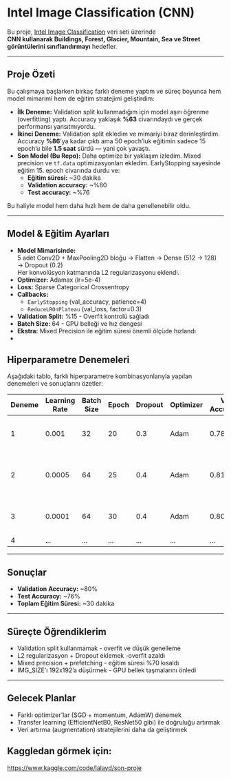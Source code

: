 
# Intel Image Classification (CNN)

Bu proje, [Intel Image Classification](https://www.kaggle.com/datasets/puneet6060/intel-image-classification) veri seti üzerinde  
**CNN kullanarak Buildings, Forest, Glacier, Mountain, Sea ve Street görüntülerini sınıflandırmayı** hedefler.  

---

## Proje Özeti
Bu çalışmaya başlarken birkaç farklı deneme yaptım ve süreç boyunca hem model mimarimi hem de eğitim stratejimi geliştirdim:  

- **İlk Deneme:** Validation split kullanmadığım için model aşırı öğrenme (overfitting) yaptı. Accuracy yaklaşık **%63** civarındaydı ve gerçek performansı yansıtmıyordu.  
- **İkinci Deneme:** Validation split ekledim ve mimariyi biraz derinleştirdim. Accuracy **%86**’ya kadar çıktı ama 50 epoch’luk eğitimin sadece 15 epoch’u bile **1.5 saat** sürdü — yani çok yavaştı.  
- **Son Model (Bu Repo):** Daha optimize bir yaklaşım izledim. Mixed precision ve `tf.data` optimizasyonları ekledim. EarlyStopping sayesinde eğitim 15. epoch civarında durdu ve:  
  - **Eğitim süresi:** ~30 dakika  
  - **Validation accuracy:** ~%80  
  - **Test accuracy:** ~%76  

Bu haliyle model hem daha hızlı hem de daha genellenebilir oldu.

---

## Model & Eğitim Ayarları
- **Model Mimarisinde:**  
  5 adet Conv2D + MaxPooling2D bloğu → Flatten → Dense (512 → 128) → Dropout (0.2)  
  Her konvolüsyon katmanında L2 regularizasyonu eklendi.  
- **Optimizer:** Adamax (lr=5e-4)  
- **Loss:** Sparse Categorical Crossentropy  
- **Callbacks:**  
  - `EarlyStopping` (val_accuracy, patience=4)  
  - `ReduceLROnPlateau` (val_loss, factor=0.3)  
- **Validation Split:** %15 - Overfit kontrolü sağladı  
- **Batch Size:** 64 - GPU belleği ve hız dengesi  
- **Ekstra:** Mixed Precision ile eğitim süresi önemli ölçüde hızlandı
- 
## Hiperparametre Denemeleri

Aşağıdaki tablo, farklı hiperparametre kombinasyonlarıyla yapılan denemeleri ve sonuçlarını özetler:

| Deneme | Learning Rate | Batch Size | Epoch | Dropout | Optimizer | Val Accuracy | Notlar |
|-------|---------------|-----------|-------|---------|-----------|-------------|--------|
| 1 | 0.001 | 32 | 20 | 0.3 | Adam | 0.78 | Overfit gözlendi, val. loss arttı |
| 2 | 0.0005 | 64 | 25 | 0.4 | Adam | 0.81 | Daha dengeli sonuçlar, loss daha stabil |
| 3 | 0.0001 | 64 | 30 | 0.4 | Adam | 0.80 | Eğitim yavaşladı, iyileşme sınırlı |
| 4 | ... | ... | ... | ... | ... | ... | ... |

---

## Sonuçlar
- **Validation Accuracy:** ~80%  
- **Test Accuracy:** ~76%  
- **Toplam Eğitim Süresi:** ~30 dakika  

---

## Süreçte Öğrendiklerim
- Validation split kullanmamak - overfit ve düşük genelleme  
- L2 regularizasyon + Dropout eklemek -overfit azaldı
- Mixed precision + prefetching - eğitim süresi %70 kısaldı
- IMG_SIZE’ı 192x192’a düşürmek - GPU bellek taşmalarını önledi 

---

## Gelecek Planlar
- Farklı optimizer’lar (SGD + momentum, AdamW) denemek  
- Transfer learning (EfficientNetB0, ResNet50 gibi) ile doğruluğu artırmak  
- Veri artırma (augmentation) stratejilerini daha da geliştirmek  

## Kaggledan görmek için:
https://www.kaggle.com/code/lalayd/son-proje

